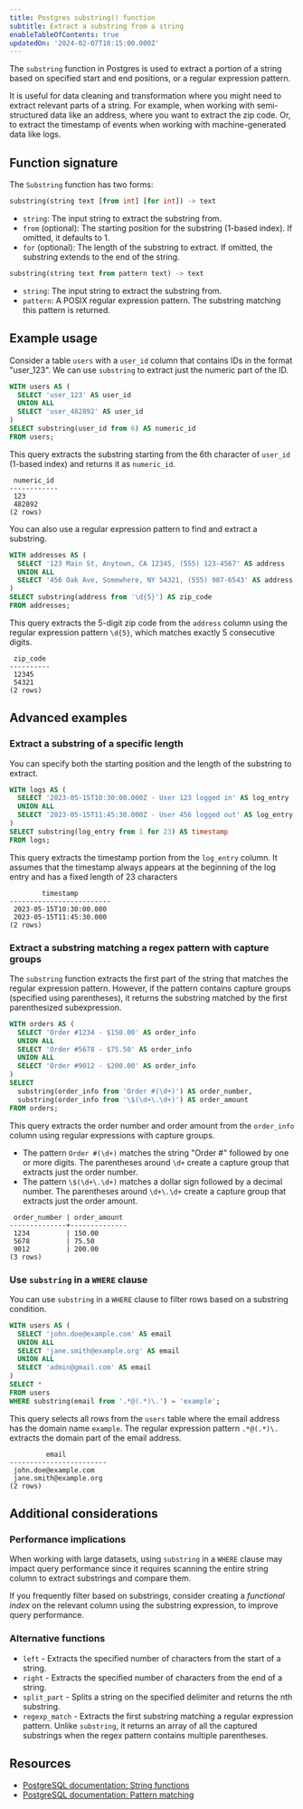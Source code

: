 ```yaml
---
title: Postgres substring() function
subtitle: Extract a substring from a string
enableTableOfContents: true
updatedOn: '2024-02-07T10:15:00.000Z'
---
```


The `substring` function in Postgres is used to extract a portion of a string based on specified start and end positions, or a regular expression pattern.

It is useful for data cleaning and transformation where you might need to extract relevant parts of a string. For example, when working with semi-structured data like an address, where you want to extract the zip code. Or, to extract the timestamp of events when working with machine-generated data like logs. 

<CTA />

## Function signature

The `Substring` function has two forms:

```sql
substring(string text [from int] [for int]) -> text
```

- `string`: The input string to extract the substring from.
- `from` (optional): The starting position for the substring (1-based index). If omitted, it defaults to 1.
- `for` (optional): The length of the substring to extract. If omitted, the substring extends to the end of the string.

```sql
substring(string text from pattern text) -> text
```

- `string`: The input string to extract the substring from.
- `pattern`: A POSIX regular expression pattern. The substring matching this pattern is returned.

## Example usage

Consider a table `users` with a `user_id` column that contains IDs in the format "user_123". We can use `substring` to extract just the numeric part of the ID.

```sql
WITH users AS (
  SELECT 'user_123' AS user_id
  UNION ALL
  SELECT 'user_482892' AS user_id
)
SELECT substring(user_id from 6) AS numeric_id
FROM users;
```

This query extracts the substring starting from the 6th character of `user_id` (1-based index) and returns it as `numeric_id`. 

```text
 numeric_id
------------
 123
 482892
(2 rows)
```

You can also use a regular expression pattern to find and extract a substring.

```sql
WITH addresses AS (
  SELECT '123 Main St, Anytown, CA 12345, (555) 123-4567' AS address
  UNION ALL
  SELECT '456 Oak Ave, Somewhere, NY 54321, (555) 987-6543' AS address
)
SELECT substring(address from '\d{5}') AS zip_code
FROM addresses;
```

This query extracts the 5-digit zip code from the `address` column using the regular expression pattern `\d{5}`, which matches exactly 5 consecutive digits. 

```text
 zip_code
----------
 12345
 54321
(2 rows)
```

## Advanced examples

### Extract a substring of a specific length

You can specify both the starting position and the length of the substring to extract.

```sql
WITH logs AS (
  SELECT '2023-05-15T10:30:00.000Z - User 123 logged in' AS log_entry
  UNION ALL
  SELECT '2023-05-15T11:45:30.000Z - User 456 logged out' AS log_entry
)
SELECT substring(log_entry from 1 for 23) AS timestamp
FROM logs;
```

This query extracts the timestamp portion from the `log_entry` column. It assumes that the timestamp always appears at the beginning of the log entry and has a fixed length of 23 characters

```text
        timestamp
-------------------------
 2023-05-15T10:30:00.000
 2023-05-15T11:45:30.000
(2 rows)
```

### Extract a substring matching a regex pattern with capture groups

The `substring` function extracts the first part of the string that matches the regular expression pattern. However, if the pattern contains capture groups (specified using parentheses), it returns the substring matched by the first parenthesized subexpression. 

```sql
WITH orders AS (
  SELECT 'Order #1234 - $150.00' AS order_info
  UNION ALL
  SELECT 'Order #5678 - $75.50' AS order_info
  UNION ALL
  SELECT 'Order #9012 - $200.00' AS order_info
)
SELECT 
  substring(order_info from 'Order #(\d+)') AS order_number,
  substring(order_info from '\$(\d+\.\d+)') AS order_amount
FROM orders;
```

This query extracts the order number and order amount from the `order_info` column using regular expressions with capture groups.

- The pattern `Order #(\d+)` matches the string "Order #" followed by one or more digits. The parentheses around `\d+` create a capture group that extracts just the order number.
- The pattern `\$(\d+\.\d+)` matches a dollar sign followed by a decimal number. The parentheses around `\d+\.\d+` create a capture group that extracts just the order amount. 

```text
 order_number | order_amount
--------------+--------------
 1234         | 150.00
 5678         | 75.50
 9012         | 200.00
(3 rows)
```

### Use `substring` in a `WHERE` clause

You can use `substring` in a `WHERE` clause to filter rows based on a substring condition.

```sql
WITH users AS (
  SELECT 'john.doe@example.com' AS email
  UNION ALL
  SELECT 'jane.smith@example.org' AS email
  UNION ALL
  SELECT 'admin@gmail.com' AS email
)
SELECT *
FROM users
WHERE substring(email from '.*@(.*)\.') = 'example';
```

This query selects all rows from the `users` table where the email address has the domain name `example`. The regular expression pattern `.*@(.*)\.` extracts the domain part of the email address. 

```text
         email
------------------------
 john.doe@example.com
 jane.smith@example.org
(2 rows)
```

## Additional considerations

### Performance implications

When working with large datasets, using `substring` in a `WHERE` clause may impact query performance since it requires scanning the entire string column to extract substrings and compare them. 

If you frequently filter based on substrings, consider creating a _functional index_ on the relevant column using the substring expression, to improve query performance.

### Alternative functions

- `left` - Extracts the specified number of characters from the start of a string.
- `right` - Extracts the specified number of characters from the end of a string.
- `split_part` - Splits a string on the specified delimiter and returns the nth substring.
- `regexp_match` - Extracts the first substring matching a regular expression pattern. Unlike `substring`, it returns an array of all the captured substrings when the regex pattern contains multiple parentheses.

## Resources

- [PostgreSQL documentation: String functions](https://www.postgresql.org/docs/current/functions-string.html)
- [PostgreSQL documentation: Pattern matching](https://www.postgresql.org/docs/current/functions-matching.html)

